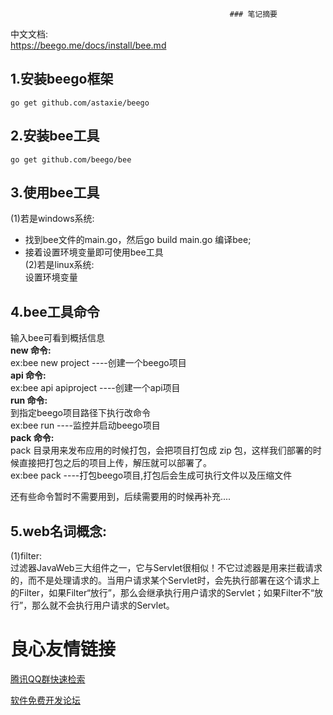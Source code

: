                                                      ### 笔记摘要
中文文档:  
https://beego.me/docs/install/bee.md  

## 1.安装beego框架

```
go get github.com/astaxie/beego
```

## 2.安装bee工具

```
go get github.com/beego/bee
```
## 3.使用bee工具
(1)若是windows系统:
- 找到bee文件的main.go，然后go build main.go 编译bee;  
- 接着设置环境变量即可使用bee工具  
(2)若是linux系统:  
设置环境变量

## 4.bee工具命令
输入bee可看到概括信息  
**new 命令:**  
ex:bee new project ----创建一个beego项目  
**api 命令:**  
ex:bee api apiproject ----创建一个api项目  
**run 命令:**  
到指定beego项目路径下执行改命令  
ex:bee run    ----监控并启动beego项目  
**pack 命令:**  
pack 目录用来发布应用的时候打包，会把项目打包成 zip 包，这样我们部署的时候直接把打包之后的项目上传，解压就可以部署了。  
ex:bee pack ----打包beego项目,打包后会生成可执行文件以及压缩文件  

还有些命令暂时不需要用到，后续需要用的时候再补充....


## 5.web名词概念:
(1)filter:  
过滤器JavaWeb三大组件之一，它与Servlet很相似！不它过滤器是用来拦截请求的，而不是处理请求的。当用户请求某个Servlet时，会先执行部署在这个请求上的Filter，如果Filter“放行”，那么会继承执行用户请求的Servlet；如果Filter不“放行”，那么就不会执行用户请求的Servlet。

 # 良心友情链接

[腾讯QQ群快速检索](http://u.720life.cn/s/8cf73f7c)

[软件免费开发论坛](http://u.720life.cn/s/bbb01dc0)